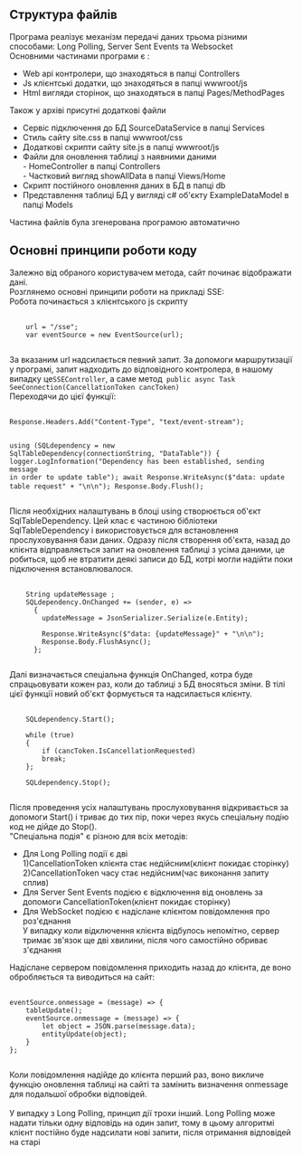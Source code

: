 <h2>Структура файлів</h2>
Програма реалізує механізм передачі даних трьома різними способами: Long Polling, Server Sent Events та Websocket</br>
Основними частинами програми є :
<ul>
  <li>Web api контролери, що знаходяться в папці Controllers</li>
  <li>Js клієнтські додатки, що знаходяться в папці wwwroot/js</li>
  <li>Html вигляди сторінок, що знаходяться в папці Pages/MethodPages</li>
</ul>
Також у архіві присутні додаткові файли
<ul>
  <li>Сервіс підключення до БД SourceDataService в папці Services</li>
  <li>Стиль сайту site.css в папці wwwroot/css</li>
  <li>Додаткові скрипти сайту site.js в папці wwwroot/js</li>
  <li>Файли для оновлення таблиці з наявними даними<br>
          - HomeController в папці Controllers<br>
          - Частковий вигляд showAllData в папці Views/Home
  </li>
  <li>Скрипт постійного оновлення даних в БД в папці db</li>
  <li>Представлення таблиці БД у вигляді c# об'єкту ExampleDataModel в папці Models</li>
</ul>
Частина файлів була згенерована програмою автоматично
<h2>Основні принципи роботи коду</h2>
Залежно від обраного користувачем метода, сайт починає відображати дані.<br>
Розглянемо основні принципи роботи на прикладі SSE:<br>
Робота починається з клієнтського js скрипту
<pre>
  <code>
    ﻿url = "/sse";
    var eventSource = new EventSource(url);
  </code>
</pre>
За вказаним url надсилається певний запит. За допомоги маршрутизації у програмі, запит надходить до відповідного контролера,
в нашому випадку це<code>SSEController</code>, а саме метод<code> public async Task SeeConnection(CancellationToken cancToken)</code><br>
Переходячи до цієї функції:
<pre>
  <code>
Response.Headers.Add("Content-Type", "text/event-stream");

using (SQLdependency = new SqlTableDependency<ExampleDataModel>(connectionString, "DataTable"))
{
  logger.LogInformation("Dependency has been established, sending message in order to update table");
  await Response.WriteAsync($"data: update table request" + "\n\n");
  Response.Body.Flush();
  </code>
</pre>
Після необхідних налаштувань в блоці using створюється об'єкт SqlTableDependency. Цей клас є частиною бібліотеки SqlTableDependency і використовується для встановлення прослуховування
бази даних. Одразу після створення об'єкта, назад до клієнта відправляється запит на оновлення таблиці з усіма даними, це робиться, щоб не втратити деякі записи до БД, котрі могли надійти поки підключення встановлювалося.
<pre>
  <code>
    String updateMessage ;
    SQLdependency.OnChanged += (sender, e) =>
      {
        updateMessage = JsonSerializer.Serialize(e.Entity);
      
        Response.WriteAsync($"data: {updateMessage}" + "\n\n");
        Response.Body.FlushAsync();
      };
    </code>
</pre>
Далі визначається спеціальна функція OnChanged, котра буде спрацьовувати кожен раз, коли до таблиці з БД вносяться зміни. В тілі цієї функції новий об'єкт формується та надсилається клієнту.
<pre>
  <code>
    SQLdependency.Start();

    while (true)
    {
        if (cancToken.IsCancellationRequested)
        break;
    };

    SQLdependency.Stop();
  </code>
</pre>
Після проведення усіх налаштувань прослуховування відкривається за допомоги Start() і триває до тих пір, поки через якусь спеціальну подію код не дійде до Stop().<br>
"Спеціальна подія" є різною для всіх методів:
<ul>
    <li>Для Long Polling події є дві<br>1)CancellationToken клієнта стає недійсним(клієнт покидає сторінку)<br>2)CancellationToken часу стає недійсним(час виконання запиту сплив)</li>
    <li>Для Server Sent Events подією є відключення від оновлень за допомоги CancellationToken(клієнт покидає сторінку)</li>
    <li>Для WebSocket подією є надіслане клієнтом повідомлення про роз'єднання<br>У випадку коли відключення клієнта відбулось непомітно, сервер тримає зв'язок ще дві хвилини, після чого самостійно обриває з'єднання
</li>
</ul>
Надіслане сервером повідомлення приходить назад до клієнта, де воно обробляється та виводиться на сайт:
<pre>
  <code>
eventSource.onmessage = (message) => {
    tableUpdate();
    eventSource.onmessage = (message) => {
        let object = JSON.parse(message.data);
        entityUpdate(object);
    }
};
 </code>
</pre>
Коли повідомлення надійде до клієнта перший раз, воно викличе функцію оновлення таблиці на сайті та замінить визначення onmessage для подальшої обробки відповідей.<br><br>
У випадку з Long Polling, принцип дії трохи інший. Long Polling  може надати тільки одну відповідь на один запит, тому в цьому алгоритмі клієнт постійно буде надсилати нові
запити, після отримання відповідей на старі
